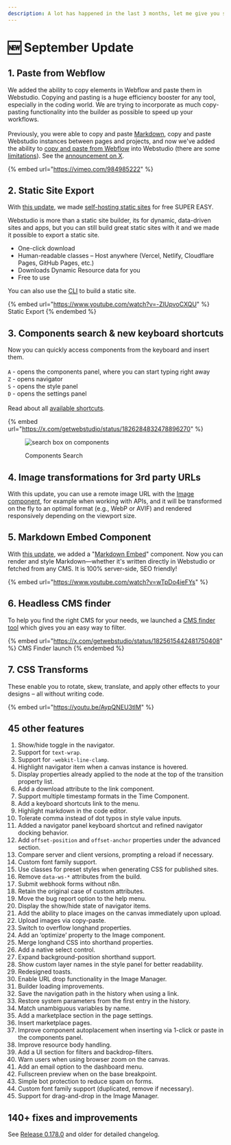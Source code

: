 ```yaml
---
description: A lot has happened in the last 3 months, let me give you some highlights!
---
```


# 🆕 September Update

## 1. Paste from Webflow

We added the ability to copy elements in Webflow and paste them in Webstudio. Copying and pasting is a huge efficiency booster for any tool, especially in the coding world. We are trying to incorporate as much copy-pasting functionality into the builder as possible to speed up your workflows.\
\
Previously, you were able to copy and paste [Markdown](../university/foundations/copy-paste/markdown.md), copy and paste Webstudio instances between pages and projects, and now we've added the ability to [copy and paste from Webflow](../university/foundations/copy-paste/webflow.md) into Webstudio (there are some [limitations](../university/foundations/copy-paste/webflow.md#what-does-and-doesnt-transfer)).  See the [announcement on X](https://x.com/getwebstudio/status/1813282002503619009).

{% embed url="https://vimeo.com/984985222" %}

## 2. Static Site Export

With [this update](https://x.com/getwebstudio/status/1820504786820903159), we made [self-hosting static sites](../university/self-hosting/#static-site) for free SUPER EASY.

Webstudio is more than a static site builder, its for dynamic, data-driven sites and apps, but you can still build great static sites with it and we made it possible to export a static site.&#x20;

* One-click download
* Human-readable classes – Host anywhere (Vercel, Netlify, Cloudflare Pages, GitHub Pages, etc.)
* Downloads Dynamic Resource data for you
* Free to use

You can also use the [CLI](../university/self-hosting/cli.md) to build a static site.

{% embed url="https://www.youtube.com/watch?v=-ZIUpvoCXQU" %}
Static Export
{% endembed %}

## 3. Components search & new keyboard shortcuts

Now you can quickly access components from the keyboard and insert them. \
\
`A` - opens the components panel, where you can start typing right away\
`Z` - opens navigator\
`S` - opens the style panel\
`D` - opens the settings panel\
\
Read about all [available shortcuts](../university/foundations/shortcuts.md).

{% embed url="https://x.com/getwebstudio/status/1826284832478896270" %}

<figure><img src="../.gitbook/assets/image (7).png" alt="search box on components"><figcaption><p>Components Search</p></figcaption></figure>

## 4. Image transformations for 3rd party URLs

With this update, you can use a remote image URL with the [Image component](../university/core-components/image.md), for example when working with APIs, and it will be transformed on the fly to an optimal format (e.g., WebP or AVIF) and rendered responsively depending on the viewport size.

## 5. Markdown Embed Component

With [this update](https://x.com/getwebstudio/status/1822270103452319872), we added a "[Markdown Embed](../university/core-components/markdown-embed.md)" component. Now you can render and style Markdown—whether it's written directly in Webstudio or fetched from any CMS. It is 100% server-side, SEO friendly!

{% embed url="https://www.youtube.com/watch?v=wTpDo4ieFYs" %}

## 6. Headless CMS finder

To help you find the right CMS for your needs, we launched a [CMS finder tool](https://wstd.us/cms-finder) which gives you an easy way to filter.

{% embed url="https://x.com/getwebstudio/status/1825615442481750408" %}
CMS Finder launch
{% endembed %}

## 7. CSS Transforms

These enable you to rotate, skew, translate, and apply other effects to your designs – all without writing code.

{% embed url="https://youtu.be/AypQNEU3tlM" %}

## 45 other features

1. Show/hide toggle in the navigator.
2. Support for `text-wrap`.
3. Support for `-webkit-line-clamp`.
4. Highlight navigator item when a canvas instance is hovered.
5. Display properties already applied to the node at the top of the transition property list.
6. Add a download attribute to the link component.
7. Support multiple timestamp formats in the Time Component.
8. Add a keyboard shortcuts link to the menu.
9. Highlight markdown in the code editor.
10. Tolerate comma instead of dot typos in style value inputs.
11. Added a navigator panel keyboard shortcut and refined navigator docking behavior.
12. Add `offset-position` and `offset-anchor` properties under the advanced section.
13. Compare server and client versions, prompting a reload if necessary.
14. Custom font family support.
15. Use classes for preset styles when generating CSS for published sites.
16. Remove `data-ws-*` attributes from the build.
17. Submit webhook forms without n8n.
18. Retain the original case of custom attributes.
19. Move the bug report option to the help menu.
20. Display the show/hide state of navigator items.
21. Add the ability to place images on the canvas immediately upon upload.
22. Upload images via copy-paste.
23. Switch to overflow longhand properties.
24. Add an ‘optimize’ property to the Image component.
25. Merge longhand CSS into shorthand properties.
26. Add a native select control.
27. Expand background-position shorthand support.
28. Show custom layer names in the style panel for better readability.
29. Redesigned toasts.
30. Enable URL drop functionality in the Image Manager.
31. Builder loading improvements.
32. Save the navigation path in the history when using a link.
33. Restore system parameters from the first entry in the history.
34. Match unambiguous variables by name.
35. Add a marketplace section in the page settings.
36. Insert marketplace pages.
37. Improve component autoplacement when inserting via 1-click or paste in the components panel.
38. Improve resource body handling.
39. Add a UI section for filters and backdrop-filters.
40. Warn users when using browser zoom on the canvas.
41. Add an email option to the dashboard menu.
42. Fullscreen preview when on the base breakpoint.
43. Simple bot protection to reduce spam on forms.
44. Custom font family support (duplicated, remove if necessary).
45. Support for drag-and-drop in the Image Manager.

## 140+ fixes and improvements

See [Release 0.178.0](https://github.com/webstudio-is/webstudio/releases/tag/0.178.0) and older for detailed changelog.

